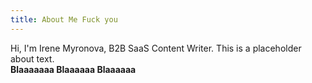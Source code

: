 ```yaml
---
title: About Me Fuck you
---
```

Hi, I'm Irene Myronova, B2B SaaS Content Writer. This is a placeholder about text.\
**Blaaaaaaa Blaaaaaa Blaaaaaa**
